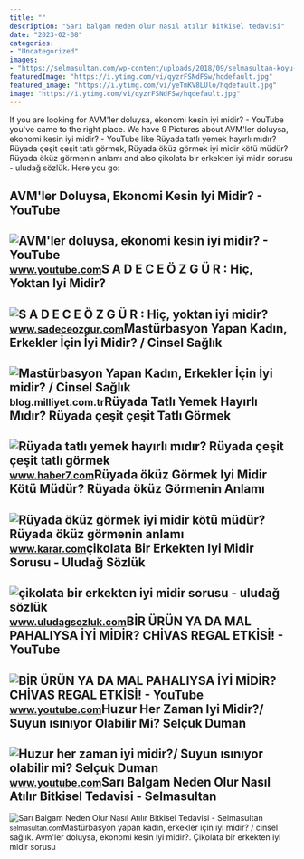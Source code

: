```yaml
---
title: ""
description: "Sarı balgam neden olur nasıl atılır bitkisel tedavisi"
date: "2023-02-08"
categories:
- "Uncategorized"
images:
- "https://selmasultan.com/wp-content/uploads/2018/09/selmasultan-koyu-sari-balgam-ve-oksuruk-tedavisi-sari-balgam-cikarmak-iyi-midir.jpg"
featuredImage: "https://i.ytimg.com/vi/qyzrFSNdFSw/hqdefault.jpg"
featured_image: "https://i.ytimg.com/vi/yeTmKV8LUlo/hqdefault.jpg"
image: "https://i.ytimg.com/vi/qyzrFSNdFSw/hqdefault.jpg"
---
```


If you are looking for AVM'ler doluysa, ekonomi kesin iyi midir? - YouTube you've came to the right place. We have 9 Pictures about AVM'ler doluysa, ekonomi kesin iyi midir? - YouTube like Rüyada tatlı yemek hayırlı mıdır? Rüyada çeşit çeşit tatlı görmek, Rüyada öküz görmek iyi midir kötü müdür? Rüyada öküz görmenin anlamı and also çikolata bir erkekten iyi midir sorusu - uludağ sözlük. Here you go:

AVM'ler Doluysa, Ekonomi Kesin Iyi Midir? - YouTube
---------------------------------------------------

 ![AVM'ler doluysa, ekonomi kesin iyi midir? - YouTube](https://i.ytimg.com/vi/yeTmKV8LUlo/hqdefault.jpg) <small>www.youtube.com</small>S A D E C E Ö Z G Ü R : Hiç, Yoktan Iyi Midir?
----------------------------------------------

 ![S A D E C E Ö Z G Ü R : Hiç, yoktan iyi midir?](https://1.bp.blogspot.com/-lqiZJr1yBtQ/XlcvQIfP6mI/AAAAAAAAdWI/KstCIMtgZogAAE4oLO6I2YwRr7uIe4PBACKgBGAsYHg/s1600/IMG_20200210_123834.jpg) <small>www.sadeceozgur.com</small>Mastürbasyon Yapan Kadın, Erkekler İçin İyi Midir? / Cinsel Sağlık
------------------------------------------------------------------

 ![Mastürbasyon Yapan Kadın, Erkekler İçin İyi midir? / Cinsel Sağlık](https://iblog.milliyet.com.tr/imgroot/blogv7/Blog333/2016/02/02/01/521514-3-4-2eedd.jpg) <small>blog.milliyet.com.tr</small>Rüyada Tatlı Yemek Hayırlı Mıdır? Rüyada çeşit çeşit Tatlı Görmek
-----------------------------------------------------------------

 ![Rüyada tatlı yemek hayırlı mıdır? Rüyada çeşit çeşit tatlı görmek](https://i12.haber7.net/haber/haber7/og_image/2022/49/ruyada_tatli_yemek_hayirli_midir_ruyada_cesit_cesit_tatli_gormek_1670222853_1108.jpg) <small>www.haber7.com</small>Rüyada öküz Görmek Iyi Midir Kötü Müdür? Rüyada öküz Görmenin Anlamı
--------------------------------------------------------------------

 ![Rüyada öküz görmek iyi midir kötü müdür? Rüyada öküz görmenin anlamı](https://cdn.karar.com/news/1221508.jpg) <small>www.karar.com</small>çikolata Bir Erkekten Iyi Midir Sorusu - Uludağ Sözlük
------------------------------------------------------

 ![çikolata bir erkekten iyi midir sorusu - uludağ sözlük](https://galeri3.uludagsozluk.com/149/cikolata-bir-erkekten-iyi-midir-sorusu_226463.jpg) <small>www.uludagsozluk.com</small>BİR ÜRÜN YA DA MAL PAHALIYSA İYİ MİDİR? CHİVAS REGAL ETKİSİ! - YouTube
----------------------------------------------------------------------

 ![BİR ÜRÜN YA DA MAL PAHALIYSA İYİ MİDİR? CHİVAS REGAL ETKİSİ! - YouTube](https://i.ytimg.com/vi/qyzrFSNdFSw/hqdefault.jpg) <small>www.youtube.com</small>Huzur Her Zaman Iyi Midir?/ Suyun ısınıyor Olabilir Mi? Selçuk Duman
--------------------------------------------------------------------

 ![Huzur her zaman iyi midir?/ Suyun ısınıyor olabilir mi? Selçuk Duman](https://i.ytimg.com/vi/YWnlVwNV_44/maxresdefault.jpg?sqp=-oaymwEmCIAKENAF8quKqQMa8AEB-AH-CYAC0AWKAgwIABABGEYgQihyMA8=&rs=AOn4CLASpn69r9oEFbS1980nybKK5DgXfQ) <small>www.youtube.com</small>Sarı Balgam Neden Olur Nasıl Atılır Bitkisel Tedavisi - Selmasultan
-------------------------------------------------------------------

 ![Sarı Balgam Neden Olur Nasıl Atılır Bitkisel Tedavisi - Selmasultan](https://selmasultan.com/wp-content/uploads/2018/09/selmasultan-koyu-sari-balgam-ve-oksuruk-tedavisi-sari-balgam-cikarmak-iyi-midir.jpg) <small>selmasultan.com</small>Mastürbasyon yapan kadın, erkekler i̇çin i̇yi midir? / cinsel sağlık. Avm'ler doluysa, ekonomi kesin iyi midir?. Çikolata bir erkekten iyi midir sorusu
